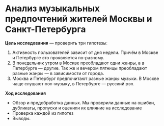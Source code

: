 # Анализ музыкальных предпочтений жителей Москвы и Санкт-Петербурга


**Цель исследования** — проверить три гипотезы:

1. Активность пользователей зависит от дня недели. Причём в Москве и Петербурге это проявляется по-разному.
2. В понедельник утром в Москве преобладают одни жанры, а в Петербурге — другие. Так же и вечером пятницы преобладают разные жанры — в зависимости от города.
3. Москва и Петербург предпочитают разные жанры музыки. В Москве чаще слушают поп-музыку, в Петербурге — русский рэп.

**Ход исследования**

- Обзор и предобработка данных. Мы проверили данные на ошибки, дубликаты, пропуски и оценили их влияние на исследование
- Проверка каждой из гипотез 
- Выводы.
